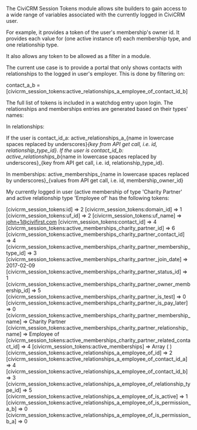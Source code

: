The CiviCRM Session Tokens module allows site builders to gain access to a
 wide range of variables associated with the currently logged in CiviCRM user.

 For example, it provides a token of the user's membership's owner id. It
 provides each value for (one active instance of) each membership type, and one
 relationship type.

 It also allows any token to be allowed as a filter in a module.

 The current use case is to provide a portal that only shows contacts with
 relationships to the logged in user's employer. This is done by filtering on:

   contact_a_b = [civicrm_session_tokens:active_relationships_a_employee_of_contact_id_b]

 The full list of tokens is included in a watchdog entry upon login. The
 relationships and memberships entries are generated based on their types' names:

 In relationships:

 If the user is contact_id_a: active_relationships_a_{name in lowercase spaces replaced by underscores}_{key from API get call, i.e. id, relationship_type_id}.
 If the user is contact_id_b: active_relationships_b_{name in lowercase spaces replaced by underscores}_{key from API get call, i.e. id, relationship_type_id}.

 In memberships:
 active_memberships_{name in lowercase spaces replaced by underscores}_{values from API get call, i.e. id, membership_owner_id}
 
 My currently logged in user (active membership of type 'Charity Partner' and active relationship type 'Employee of' has the following tokens:

[civicrm_session_tokens:id] => 2 
[civicrm_session_tokens:domain_id] => 1 
[civicrm_session_tokens:uf_id] => 2 
[civicrm_session_tokens:uf_name] => john+1@civifirst.com 
[civicrm_session_tokens:contact_id] => 4 
[civicrm_session_tokens:active_memberships_charity_partner_id] => 6 
[civicrm_session_tokens:active_memberships_charity_partner_contact_id] => 4 
[civicrm_session_tokens:active_memberships_charity_partner_membership_type_id] => 3 
[civicrm_session_tokens:active_memberships_charity_partner_join_date] => 2017-02-09 
[civicrm_session_tokens:active_memberships_charity_partner_status_id] => 1 
[civicrm_session_tokens:active_memberships_charity_partner_owner_membership_id] => 5 
[civicrm_session_tokens:active_memberships_charity_partner_is_test] => 0 
[civicrm_session_tokens:active_memberships_charity_partner_is_pay_later] => 0 
[civicrm_session_tokens:active_memberships_charity_partner_membership_name] => Charity Partner 
[civicrm_session_tokens:active_memberships_charity_partner_relationship_name] => Employee of 
[civicrm_session_tokens:active_memberships_charity_partner_related_contact_id] => 4 
[civicrm_session_tokens:active_memberships] => Array ( ) 
[civicrm_session_tokens:active_relationships_a_employee_of_id] => 2 
[civicrm_session_tokens:active_relationships_a_employee_of_contact_id_a] => 4 
[civicrm_session_tokens:active_relationships_a_employee_of_contact_id_b] => 3 
[civicrm_session_tokens:active_relationships_a_employee_of_relationship_type_id] => 5 
[civicrm_session_tokens:active_relationships_a_employee_of_is_active] => 1 
[civicrm_session_tokens:active_relationships_a_employee_of_is_permission_a_b] => 0 
[civicrm_session_tokens:active_relationships_a_employee_of_is_permission_b_a] => 0
